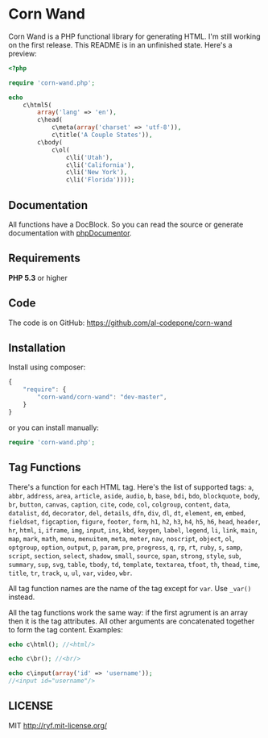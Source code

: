# Corn Wand

Corn Wand is a PHP functional library for generating HTML. I'm still
working on the first release. This README is in an unfinished state.
Here's a preview:

```php
<?php

require 'corn-wand.php';

echo
    c\html5(
        array('lang' => 'en'),
        c\head(
            c\meta(array('charset' => 'utf-8')),
            c\title('A Couple States')),
        c\body(
            c\ol(
                c\li('Utah'),
                c\li('California'),
                c\li('New York'),
                c\li('Florida'))));
```

## Documentation

All functions have a DocBlock. So you can read the source or generate
documentation with [phpDocumentor](http://phpdoc.org/).

## Requirements

**PHP 5.3** or higher

## Code

The code is on GitHub: <https://github.com/al-codepone/corn-wand>

## Installation

Install using composer:

```javascript
{
    "require": {
        "corn-wand/corn-wand": "dev-master",
    }
}
```

or you can install manually:

```php
require 'corn-wand.php';
```

## Tag Functions

There's a function for each HTML tag. Here's the list of supported tags:
`a`, `abbr`, `address`, `area`, `article`, `aside`, `audio`, `b`, `base`,
`bdi`, `bdo`, `blockquote`, `body`, `br`, `button`, `canvas`, `caption`,
`cite`, `code`, `col`, `colgroup`, `content`, `data`, `datalist`, `dd`,
`decorator`, `del`, `details`, `dfn`, `div`, `dl`, `dt`, `element`, `em`,
`embed`, `fieldset`, `figcaption`, `figure`, `footer`, `form`, `h1`, `h2`,
`h3`, `h4`, `h5`, `h6`, `head`, `header`, `hr`, `html`, `i`, `iframe`,
`img`, `input`, `ins`, `kbd`, `keygen`, `label`, `legend`, `li`, `link`,
`main`, `map`, `mark`, `math`, `menu`, `menuitem`, `meta`, `meter`, `nav`,
`noscript`, `object`, `ol`, `optgroup`, `option`, `output`, `p`, `param`,
`pre`, `progress`, `q`, `rp`, `rt`, `ruby`, `s`, `samp`, `script`,
`section`, `select`, `shadow`, `small`, `source`, `span`, `strong`,
`style`, `sub`, `summary`, `sup`, `svg`, `table`, `tbody`, `td`, `template`,
`textarea`, `tfoot`, `th`, `thead`, `time`, `title`, `tr`, `track`, `u`,
`ul`, `var`, `video`, `wbr`.

All tag function names are the name of the tag except for `var`. Use `_var()` instead.

All the tag functions work the same way: if the first agrument is an array then it is
the tag attributes. All other arguments are concatenated together to form the tag
content. Examples:

```php
echo c\html(); //<html/>
```

```php
echo c\br(); //<br/>
```

```php
echo c\input(array('id' => 'username'));
//<input id="username"/>
```


## LICENSE

MIT <http://ryf.mit-license.org/>
